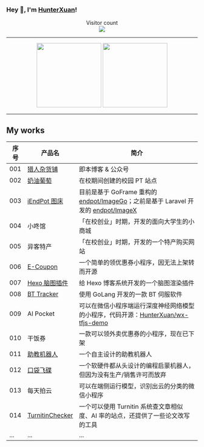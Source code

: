 ### Hey 👋, I'm [HunterXuan](https://hunterx.xyz)!

<p align="center"> 
  Visitor count<br>
  <img src="https://profile-counter.glitch.me/HunterXuan/count.svg" />
</p>

------

<p align="center">
  <img src="https://github-readme-stats.vercel.app/api?username=HunterXuan&theme=prussian&show_icons=true&count_private=true" height="170">
  <img src="https://github-readme-stats.vercel.app/api/top-langs/?username=HunterXuan&theme=prussian&show_icons=true&count_private=true&layout=compact" height="170">
</p>

------

## My works

| 序号 | 产品名                                                       | 简介                                                         |
| ---- | ------------------------------------------------------------ | ------------------------------------------------------------ |
| 001  | [猎人杂货铺](https://hunterx.xyz/)                           | 即本博客 & 公众号                                            |
| 002  | [奶油葡萄](https://nanyangpt.com/)                           | 在校期间创建的校园 PT 站点                                   |
| 003  | [iEndPot 图床](https://i.endpot.com/)                        | 目前是基于 GoFrame 重构的 [endpot/ImageGo](https://github.com/endpot/ImageGo)；之前是基于 Laravel 开发的 [endpot/ImageX](https://github.com/endpot/ImageX) |
| 004  | 小咚馆                                                       | 「在校创业」时期，开发的面向大学生的小商城                   |
| 005  | 异客特产                                                     | 「在校创业」时期，开发的一个特产购买网站                     |
| 006  | [E-Coupon](https://github.com/HunterXuan/E-Coupon)           | 一个简单的领优惠券小程序，因无法上架转而开源                 |
| 007  | [Hexo 脑图插件](https://github.com/HunterXuan/hexo-simple-mindmap) | 给 Hexo 博客系统开发的一个脑图渲染插件                       |
| 008  | [BT Tracker](https://github.com/HunterXuan/bt)               | 使用 GoLang 开发的一款 BT 伺服软件                           |
| 009  | AI Pocket                                                    | 可以在微信小程序端运行深度神经网络模型的小程序，代码开源：[HunterXuan/wx-tfjs-demo](https://github.com/HunterXuan/wx-tfjs-demo) |
| 010  | 干饭券                                                       | 一款可以领外卖优惠券的小程序，现在已下架                     |
| 011  | [助教机器人](https://hunterx.xyz/150-days-after-resignation.html)               | 一个自主设计的助教机器人                                     |
| 012  | [口袋飞碟](https://hunterx.xyz/230-days-after-resignation.html)                 | 一个软硬件都从头设计的编程启蒙机器人，但因为没有生产/销售许可而放弃 |
| 013  | 每天拍云                                                     | 可以在端侧运行模型，识别出云的分类的微信小程序               |
| 014  | [TurnitinChecker](https://turnitin-checker.com)              | 一个可以使用 Turnitin 系统查文章相似度、AI 率的站点，还提供了一些论文改写的工具 |
| ...  | ...                                                          | ...                                                          |
